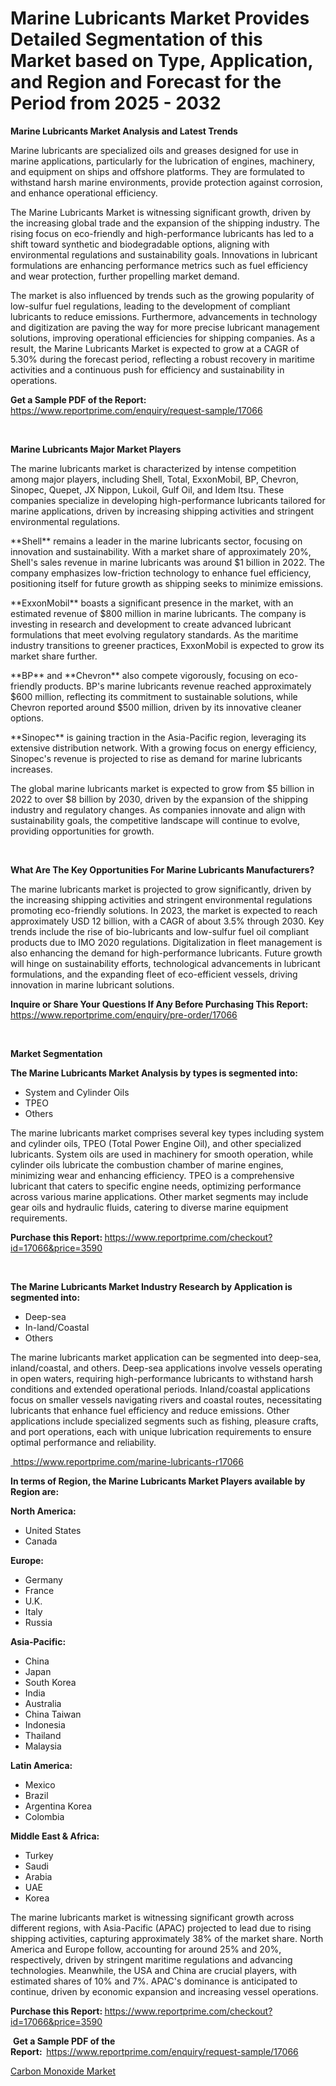 <p><h1>Marine Lubricants Market Provides Detailed Segmentation of this Market based on Type, Application, and Region and Forecast for the Period from 2025 - 2032</h1></p><p><strong>Marine Lubricants Market Analysis and Latest Trends</strong></p>
<p><p>Marine lubricants are specialized oils and greases designed for use in marine applications, particularly for the lubrication of engines, machinery, and equipment on ships and offshore platforms. They are formulated to withstand harsh marine environments, provide protection against corrosion, and enhance operational efficiency.</p><p>The Marine Lubricants Market is witnessing significant growth, driven by the increasing global trade and the expansion of the shipping industry. The rising focus on eco-friendly and high-performance lubricants has led to a shift toward synthetic and biodegradable options, aligning with environmental regulations and sustainability goals. Innovations in lubricant formulations are enhancing performance metrics such as fuel efficiency and wear protection, further propelling market demand.</p><p>The market is also influenced by trends such as the growing popularity of low-sulfur fuel regulations, leading to the development of compliant lubricants to reduce emissions. Furthermore, advancements in technology and digitization are paving the way for more precise lubricant management solutions, improving operational efficiencies for shipping companies. As a result, the Marine Lubricants Market is expected to grow at a CAGR of 5.30% during the forecast period, reflecting a robust recovery in maritime activities and a continuous push for efficiency and sustainability in operations.</p></p>
<p><strong>Get a Sample PDF of the Report:&nbsp;</strong> <a href="https://www.reportprime.com/enquiry/request-sample/17066?utm_campaign=2301&utm_medium=2&utm_source=Github&utm_content=ia&utm_term=18032025&utm_id=marine-lubricants">https://www.reportprime.com/enquiry/request-sample/17066</a></p>
<p>&nbsp;</p>
<p><strong>Marine Lubricants Major Market Players</strong></p>
<p><p>The marine lubricants market is characterized by intense competition among major players, including Shell, Total, ExxonMobil, BP, Chevron, Sinopec, Quepet, JX Nippon, Lukoil, Gulf Oil, and Idem Itsu. These companies specialize in developing high-performance lubricants tailored for marine applications, driven by increasing shipping activities and stringent environmental regulations.</p><p>**Shell** remains a leader in the marine lubricants sector, focusing on innovation and sustainability. With a market share of approximately 20%, Shell's sales revenue in marine lubricants was around $1 billion in 2022. The company emphasizes low-friction technology to enhance fuel efficiency, positioning itself for future growth as shipping seeks to minimize emissions.</p><p>**ExxonMobil** boasts a significant presence in the market, with an estimated revenue of $800 million in marine lubricants. The company is investing in research and development to create advanced lubricant formulations that meet evolving regulatory standards. As the maritime industry transitions to greener practices, ExxonMobil is expected to grow its market share further.</p><p>**BP** and **Chevron** also compete vigorously, focusing on eco-friendly products. BP's marine lubricants revenue reached approximately $600 million, reflecting its commitment to sustainable solutions, while Chevron reported around $500 million, driven by its innovative cleaner options.</p><p>**Sinopec** is gaining traction in the Asia-Pacific region, leveraging its extensive distribution network. With a growing focus on energy efficiency, Sinopec's revenue is projected to rise as demand for marine lubricants increases.</p><p>The global marine lubricants market is expected to grow from $5 billion in 2022 to over $8 billion by 2030, driven by the expansion of the shipping industry and regulatory changes. As companies innovate and align with sustainability goals, the competitive landscape will continue to evolve, providing opportunities for growth.</p></p>
<p>&nbsp;</p>
<p><strong>What Are The Key Opportunities For Marine Lubricants Manufacturers?</strong></p>
<p><p>The marine lubricants market is projected to grow significantly, driven by the increasing shipping activities and stringent environmental regulations promoting eco-friendly solutions. In 2023, the market is expected to reach approximately USD 12 billion, with a CAGR of about 3.5% through 2030. Key trends include the rise of bio-lubricants and low-sulfur fuel oil compliant products due to IMO 2020 regulations. Digitalization in fleet management is also enhancing the demand for high-performance lubricants. Future growth will hinge on sustainability efforts, technological advancements in lubricant formulations, and the expanding fleet of eco-efficient vessels, driving innovation in marine lubricant solutions.</p></p>
<p><strong>Inquire or Share Your Questions If Any Before Purchasing This Report:</strong> <a href="https://www.reportprime.com/enquiry/pre-order/17066?utm_campaign=2301&utm_medium=2&utm_source=Github&utm_content=ia&utm_term=18032025&utm_id=marine-lubricants">https://www.reportprime.com/enquiry/pre-order/17066</a></p>
<p>&nbsp;</p>
<p><strong>Market Segmentation</strong></p>
<p><strong>The Marine Lubricants Market Analysis by types is segmented into:</strong></p>
<p><ul><li>System and Cylinder Oils</li><li>TPEO</li><li>Others</li></ul></p>
<p><p>The marine lubricants market comprises several key types including system and cylinder oils, TPEO (Total Power Engine Oil), and other specialized lubricants. System oils are used in machinery for smooth operation, while cylinder oils lubricate the combustion chamber of marine engines, minimizing wear and enhancing efficiency. TPEO is a comprehensive lubricant that caters to specific engine needs, optimizing performance across various marine applications. Other market segments may include gear oils and hydraulic fluids, catering to diverse marine equipment requirements.</p></p>
<p><strong>Purchase this Report:&nbsp;</strong><a href="https://www.reportprime.com/checkout?id=17066&price=3590&utm_campaign=2301&utm_medium=2&utm_source=Github&utm_content=ia&utm_term=18032025&utm_id=marine-lubricants">https://www.reportprime.com/checkout?id=17066&price=3590</a></p>
<p>&nbsp;</p>
<p><strong>The Marine Lubricants Market Industry Research by Application is segmented into:</strong></p>
<p><ul><li>Deep-sea</li><li>In-land/Coastal</li><li>Others</li></ul></p>
<p><p>The marine lubricants market application can be segmented into deep-sea, inland/coastal, and others. Deep-sea applications involve vessels operating in open waters, requiring high-performance lubricants to withstand harsh conditions and extended operational periods. Inland/coastal applications focus on smaller vessels navigating rivers and coastal routes, necessitating lubricants that enhance fuel efficiency and reduce emissions. Other applications include specialized segments such as fishing, pleasure crafts, and port operations, each with unique lubrication requirements to ensure optimal performance and reliability.</p></p>
<p><a href="https://www.reportprime.com/marine-lubricants-r17066?utm_campaign=2301&utm_medium=2&utm_source=Github&utm_content=ia&utm_term=18032025&utm_id=marine-lubricants">&nbsp;https://www.reportprime.com/marine-lubricants-r17066</a></p>
<p><strong>In terms of Region, the Marine Lubricants Market Players available by Region are:</strong></p>
<p>
    <p> <strong> North America: </strong>
        <ul>
            <li>United States</li>
            <li>Canada</li>
        </ul>
        </p> 
    <p> <strong> Europe: </strong>
        <ul>
            <li>Germany</li>
            <li>France</li>
            <li>U.K.</li>
            <li>Italy</li>
            <li>Russia</li>
        </ul>
        </p> 
    <p> <strong> Asia-Pacific: </strong>
        <ul>
            <li>China</li>
            <li>Japan</li>
            <li>South Korea</li>
            <li>India</li>
            <li>Australia</li>
            <li>China Taiwan</li>
            <li>Indonesia</li>
            <li>Thailand</li>
            <li>Malaysia</li>
        </ul>
        </p> 
    <p> <strong> Latin America: </strong>
        <ul>
            <li>Mexico</li>
            <li>Brazil</li>
            <li>Argentina Korea</li>
            <li>Colombia</li>
        </ul>
        </p> 
    <p> <strong> Middle East & Africa: </strong>
        <ul>
            <li>Turkey</li>
            <li>Saudi</li>
            <li>Arabia</li>
            <li>UAE</li>
            <li>Korea</li>
        </ul>
    </p>
    </p>
<p><p>The marine lubricants market is witnessing significant growth across different regions, with Asia-Pacific (APAC) projected to lead due to rising shipping activities, capturing approximately 38% of the market share. North America and Europe follow, accounting for around 25% and 20%, respectively, driven by stringent maritime regulations and advancing technologies. Meanwhile, the USA and China are crucial players, with estimated shares of 10% and 7%. APAC's dominance is anticipated to continue, driven by economic expansion and increasing vessel operations.</p></p>
<p><strong>Purchase this Report: </strong><a href="https://www.reportprime.com/checkout?id=17066&price=3590&utm_campaign=2301&utm_medium=2&utm_source=Github&utm_content=ia&utm_term=18032025&utm_id=marine-lubricants">https://www.reportprime.com/checkout?id=17066&price=3590</a></p>
<p>&nbsp;<strong>Get a Sample PDF of the Report:&nbsp;&nbsp;</strong><a href="https://www.reportprime.com/enquiry/request-sample/17066?utm_campaign=2301&utm_medium=2&utm_source=Github&utm_content=ia&utm_term=18032025&utm_id=marine-lubricants">https://www.reportprime.com/enquiry/request-sample/17066</a></p>
<p><strong></strong></p>
<p><p><a href="https://github.com/sca704osol/Market-Research-Report-List-1/blob/main/carbon-monoxide-market.md?utm_campaign=2301&utm_medium=2&utm_source=Github&utm_content=ia&utm_term=18032025&utm_id=marine-lubricants">Carbon Monoxide Market</a></p></p>